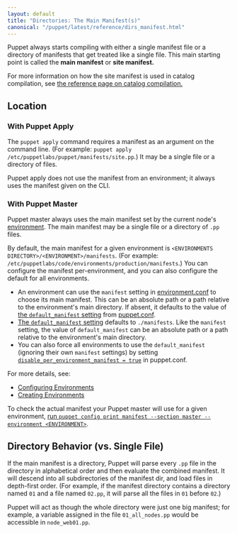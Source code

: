 ```yaml
---
layout: default
title: "Directories: The Main Manifest(s)"
canonical: "/puppet/latest/reference/dirs_manifest.html"
---
```


[environment]: ./environments.html
[catalog_compilation]: ./subsystem_catalog_compilation.html
[confdir]: ./dirs_confdir.html
[manifest_setting]: /references/4.2.latest/configuration.html#manifest
[print_settings]: ./config_print.html
[enc]: /guides/external_nodes.html
[default_manifest]: /references/4.2.latest/configuration.html#defaultmanifest
[disable_per_environment_manifest]: /references/4.2.latest/configuration.html#disableperenvironmentmanifest
[environment.conf]: ./config_file_environment.html
[puppet.conf]: ./config_file_main.html
[configuring environments]: ./environments_configuring.html
[creating environments]: ./environments_creating.html


Puppet always starts compiling with either a single manifest file or a directory of manifests that get treated like a single file. This main starting point is called the **main manifest** or **site manifest.**

For more information on how the site manifest is used in catalog compilation, see [the reference page on catalog compilation.][catalog_compilation]

Location
-----

### With Puppet Apply

The `puppet apply` command requires a manifest as an argument on the command line. (For example: `puppet apply /etc/puppetlabs/puppet/manifests/site.pp`.) It may be a single file or a directory of files.

Puppet apply does not use the manifest from an environment; it always uses the manifest given on the CLI.

### With Puppet Master

Puppet master always uses the main manifest set by the current node's [environment][]. The main manifest may be a single file or a directory of `.pp` files.

By default, the main manifest for a given environment is `<ENVIRONMENTS DIRECTORY>/<ENVIRONMENT>/manifests`. (For example: `/etc/puppetlabs/code/environments/production/manifests`.) You can configure the manifest per-environment, and you can also configure the default for all environments.

* An environment can use the `manifest` setting in [environment.conf][] to choose its main manifest. This can be an absolute path or a path relative to the environment's main directory. If absent, it defaults to the value of [the `default_manifest` setting][default_manifest] from [puppet.conf][].
* [The `default_manifest` setting][default_manifest] defaults to `./manifests`. Like the `manifest` setting, the value of `default_manifest` can be an absolute path or a path relative to the environment's main directory.
* You can also force all environments to use the `default_manifest` (ignoring their own `manifest` settings) by setting [`disable_per_environment_manifest = true`][disable_per_environment_manifest] in puppet.conf.

For more details, see:

* [Configuring Environments][]
* [Creating Environments][]

To check the actual manifest your Puppet master will use for a given environment, [run `puppet config print manifest --section master --environment <ENVIRONMENT>`][print_settings].



Directory Behavior (vs. Single File)
-----

If the main manifest is a directory, Puppet will parse every `.pp` file in the directory in alphabetical order and then evaluate the combined manifest. It will descend into all subdirectories of the manifest dir, and load files in depth-first order. (For example, if the manifest directory contains a directory named `01` and a file named `02.pp`, it will parse all the files in `01` before `02`.)

Puppet will act as though the whole directory were just one big manifest; for example, a variable assigned in the file `01_all_nodes.pp` would be accessible in `node_web01.pp`.

